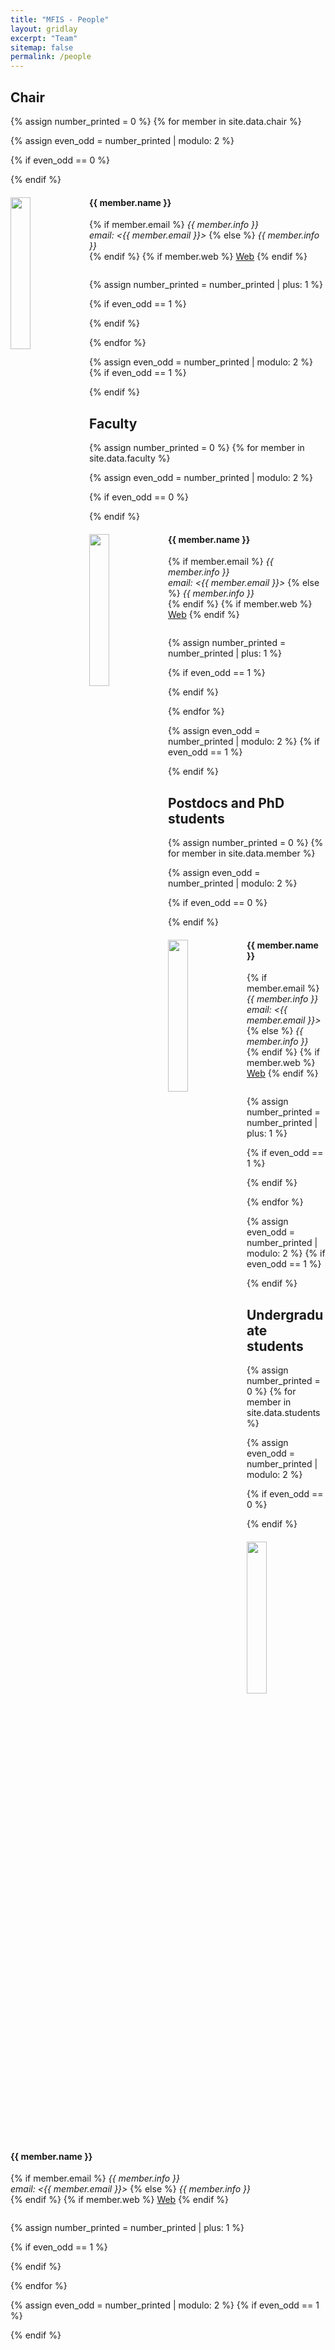 ```yaml
---
title: "MFIS - People"
layout: gridlay
excerpt: "Team"
sitemap: false
permalink: /people
---
```


## Chair

{% assign number_printed = 0 %}
{% for member in site.data.chair %}

{% assign even_odd = number_printed | modulo: 2 %}

{% if even_odd == 0 %}
<div class="row">
{% endif %}

<div class="col-sm-6 clearfix">
  <img src="{{ site.url }}{{ site.baseurl }}/images/teampic/{{ member.photo }}" class="img-responsive" width="25%" style="float: left" />
  <h4>{{ member.name }}</h4>
  {% if member.email %}
  <i>{{ member.info }}<br>email: <{{ member.email }}></i>
  {% else %}
  <i>{{ member.info }}<br></i>
  {% endif %}
  {% if member.web %}
  <a href="{{member.web}}" target="_blank">Web</a>
  {% endif %}
  <ul style="overflow: hidden">

  </ul>
</div>

{% assign number_printed = number_printed | plus: 1 %}

{% if even_odd == 1 %}
</div>
{% endif %}

{% endfor %}

{% assign even_odd = number_printed | modulo: 2 %}
{% if even_odd == 1 %}
</div>
{% endif %}

## Faculty

{% assign number_printed = 0 %}
{% for member in site.data.faculty %}

{% assign even_odd = number_printed | modulo: 2 %}

{% if even_odd == 0 %}
<div class="row">
{% endif %}

<div class="col-sm-6 clearfix">
  <img src="{{ site.url }}{{ site.baseurl }}/images/teampic/{{ member.photo }}" class="img-responsive" width="25%" style="float: left" />
  <h4>{{ member.name }}</h4>
  {% if member.email %}
  <i>{{ member.info }}<br>email: <{{ member.email }}></i>
  {% else %}
  <i>{{ member.info }}<br></i>
  {% endif %}
  {% if member.web %}
  <a href="{{member.web}}" target="_blank">Web</a>
  {% endif %}
  <ul style="overflow: hidden">

  </ul>
</div>

{% assign number_printed = number_printed | plus: 1 %}

{% if even_odd == 1 %}
</div>
{% endif %}

{% endfor %}

{% assign even_odd = number_printed | modulo: 2 %}
{% if even_odd == 1 %}
</div>
{% endif %}

## Postdocs and PhD students

{% assign number_printed = 0 %}
{% for member in site.data.member %}

{% assign even_odd = number_printed | modulo: 2 %}

{% if even_odd == 0 %}
<div class="row">
{% endif %}
<div class="col-sm-6 clearfix">
  <img src="{{ site.url }}{{ site.baseurl }}/images/teampic/{{ member.photo }}" class="img-responsive" width="25%" style="float: left" />
  <h4>{{ member.name }}</h4>
  {% if member.email %}
  <i>{{ member.info }}<br>email: <{{ member.email }}></i>
  {% else %}
  <i>{{ member.info }}<br></i>
  {% endif %}
  {% if member.web %}
  <a href="{{member.web}}" target="_blank">Web</a>
  {% endif %}
  <ul style="overflow: hidden"></ul>
</div>

{% assign number_printed = number_printed | plus: 1 %}

{% if even_odd == 1 %}
</div>
{% endif %}

{% endfor %}

{% assign even_odd = number_printed | modulo: 2 %}
{% if even_odd == 1 %}
</div>
{% endif %}

## Undergraduate students

{% assign number_printed = 0 %}
{% for member in site.data.students %}

{% assign even_odd = number_printed | modulo: 2 %}

{% if even_odd == 0 %}
<div class="row">
{% endif %}
<div class="col-sm-6 clearfix">
  <img src="{{ site.url }}{{ site.baseurl }}/images/teampic/{{ member.photo }}" class="img-responsive" width="25%" style="float: left" />
  <h4>{{ member.name }}</h4>
  {% if member.email %}
  <i>{{ member.info }}<br>email: <{{ member.email }}></i>
  {% else %}
  <i>{{ member.info }}<br></i>
  {% endif %}
  {% if member.web %}
  <a href="{{member.web}}" target="_blank">Web</a>
  {% endif %}
  <ul style="overflow: hidden"></ul>
</div>

{% assign number_printed = number_printed | plus: 1 %}

{% if even_odd == 1 %}
</div>
{% endif %}

{% endfor %}

{% assign even_odd = number_printed | modulo: 2 %}
{% if even_odd == 1 %}
</div>
{% endif %}
